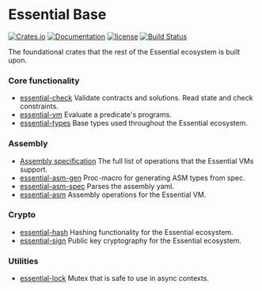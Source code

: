 # Essential Base
[![Crates.io][crates-badge]][crates-url]
[![Documentation][docs-badge]][docs-url]
[![license][apache-badge]][apache-url]
[![Build Status][actions-badge]][actions-url]

[crates-badge]: https://img.shields.io/crates/v/essential-check.svg
[crates-url]: https://crates.io/crates/essential-check
[docs-badge]: https://docs.rs/essential-check/badge.svg
[docs-url]: https://docs.rs/essential-check
[apache-badge]: https://img.shields.io/badge/license-APACHE-blue.svg
[apache-url]: LICENSE
[actions-badge]: https://github.com/essential-contributions/essential-base/workflows/ci/badge.svg
[actions-url]:https://github.com/essential-contributions/essential-base/actions

The foundational crates that the rest of the Essential ecosystem is built upon.

### Core functionality
- [essential-check](./crates/check/README.md) Validate contracts and solutions. Read state and check constraints.
- [essential-vm](./crates/vm/README.md) Evaluate a predicate's programs.
- [essential-types](./crates/types/README.md) Base types used throughout the Essential ecosystem.

### Assembly
- [Assembly specification](./crates/asm-spec/asm.yml) The full list of operations that the Essential VMs support.
- [essential-asm-gen](./crates/asm-gen/README.md) Proc-macro for generating ASM types from spec.
- [essential-asm-spec](./crates/asm-spec/README.md) Parses the assembly yaml.
- [essential-asm](./crates/asm/README.md) Assembly operations for the Essential VM.

### Crypto
- [essential-hash](./crates/hash/README.md) Hashing functionality for the Essential ecosystem.
- [essential-sign](./crates/sign/README.md) Public key cryptography for the Essential ecosystem.

### Utilities
- [essential-lock](./crates/lock/README.md) Mutex that is safe to use in async contexts.
